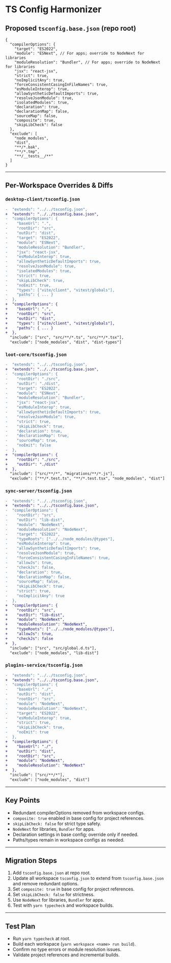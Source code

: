 # TS Config Harmonizer

## Proposed `tsconfig.base.json` (repo root)
```jsonc
{
  "compilerOptions": {
    "target": "ES2022",
    "module": "ESNext", // For apps; override to NodeNext for libraries
    "moduleResolution": "Bundler", // For apps; override to NodeNext for libraries
    "jsx": "react-jsx",
    "strict": true,
    "noImplicitAny": true,
    "forceConsistentCasingInFileNames": true,
    "esModuleInterop": true,
    "allowSyntheticDefaultImports": true,
    "resolveJsonModule": true,
    "isolatedModules": true,
    "declaration": true,
    "declarationMap": false,
    "sourceMap": false,
    "composite": true,
    "skipLibCheck": false
  },
  "exclude": [
    "node_modules",
    "dist",
    "**/*.bak",
    "**/*.tmp",
    "**/__tests__/**"
  ]
}
```

---

## Per-Workspace Overrides & Diffs

### `desktop-client/tsconfig.json`
```diff
-  "extends": "../../tsconfig.json",
+  "extends": "../../tsconfig.base.json",
-  "compilerOptions": {
-    "baseUrl": ".",
-    "rootDir": "src",
-    "outDir": "dist",
-    "target": "ES2022",
-    "module": "ESNext",
-    "moduleResolution": "Bundler",
-    "jsx": "react-jsx",
-    "esModuleInterop": true,
-    "allowSyntheticDefaultImports": true,
-    "resolveJsonModule": true,
-    "isolatedModules": true,
-    "strict": true,
-    "skipLibCheck": true,
-    "noEmit": true,
-    "types": ["vite/client", "vitest/globals"],
-    "paths": { ... }
-  },
+  "compilerOptions": {
+    "baseUrl": ".",
+    "rootDir": "src",
+    "outDir": "dist",
+    "types": ["vite/client", "vitest/globals"],
+    "paths": { ... }
+  },
  "include": ["src", "src/**/*.ts", "src/**/*.tsx"],
  "exclude": ["node_modules", "dist", "dist-types"]
```

### `loot-core/tsconfig.json`
```diff
-  "extends": "../../tsconfig.json",
+  "extends": "../../tsconfig.base.json",
-  "compilerOptions": {
-    "rootDir": "./src",
-    "outDir": "./dist",
-    "target": "ES2022",
-    "module": "ESNext",
-    "moduleResolution": "Bundler",
-    "jsx": "react-jsx",
-    "esModuleInterop": true,
-    "allowSyntheticDefaultImports": true,
-    "resolveJsonModule": true,
-    "strict": true,
-    "skipLibCheck": true,
-    "declaration": true,
-    "declarationMap": true,
-    "sourceMap": true,
-    "noEmit": false
-  },
+  "compilerOptions": {
+    "rootDir": "./src",
+    "outDir": "./dist"
+  },
  "include": ["src/**/*", "migrations/**/*.js"],
  "exclude": ["**/*.test.ts", "**/*.test.tsx", "node_modules", "dist"]
```

### `sync-server/tsconfig.json`
```diff
-  "extends": "../../tsconfig.json",
+  "extends": "../../tsconfig.base.json",
-  "compilerOptions": {
-    "rootDir": "src",
-    "outDir": "lib-dist",
-    "module": "NodeNext",
-    "moduleResolution": "NodeNext",
-    "target": "ES2022",
-    "typeRoots": ["../../node_modules/@types"],
-    "esModuleInterop": true,
-    "allowSyntheticDefaultImports": true,
-    "resolveJsonModule": true,
-    "forceConsistentCasingInFileNames": true,
-    "allowJs": true,
-    "checkJs": false,
-    "declaration": true,
-    "declarationMap": false,
-    "sourceMap": false,
-    "skipLibCheck": true,
-    "strict": true,
-    "noImplicitAny": true
-  },
+  "compilerOptions": {
+    "rootDir": "src",
+    "outDir": "lib-dist",
+    "module": "NodeNext",
+    "moduleResolution": "NodeNext",
+    "typeRoots": ["../../node_modules/@types"],
+    "allowJs": true,
+    "checkJs": false
+  },
  "include": ["src", "src/global.d.ts"],
  "exclude": ["node_modules", "lib-dist"]
```

### `plugins-service/tsconfig.json`
```diff
-  "extends": "../../tsconfig.json",
+  "extends": "../../tsconfig.base.json",
-  "compilerOptions": {
-    "baseUrl": "./",
-    "outDir": "dist",
-    "rootDir": "src",
-    "module": "NodeNext",
-    "moduleResolution": "NodeNext",
-    "target": "ES2022",
-    "esModuleInterop": true,
-    "strict": true,
-    "skipLibCheck": true,
-    "noEmit": true
-  },
+  "compilerOptions": {
+    "baseUrl": "./",
+    "outDir": "dist",
+    "rootDir": "src",
+    "module": "NodeNext",
+    "moduleResolution": "NodeNext"
+  },
  "include": ["src/**/*"],
  "exclude": ["node_modules", "dist"]
```

---

## Key Points
- Redundant compilerOptions removed from workspace configs.
- `composite: true` enabled in base config for project references.
- `skipLibCheck: false` for strict type safety.
- `NodeNext` for libraries, `Bundler` for apps.
- Declaration settings in base config; override only if needed.
- Paths/types remain in workspace configs as needed.

---

## Migration Steps
1. Add `tsconfig.base.json` at repo root.
2. Update all workspace `tsconfig.json` to extend from `tsconfig.base.json` and remove redundant options.
3. Set `composite: true` in base config for project references.
4. Set `skipLibCheck: false` for strictness.
5. Use `NodeNext` for libraries, `Bundler` for apps.
6. Test with `yarn typecheck` and workspace builds.

---

## Test Plan
- Run `yarn typecheck` at root.
- Build each workspace (`yarn workspace <name> run build`).
- Confirm no type errors or module resolution issues.
- Validate project references and incremental builds.

